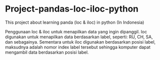 # Project-pandas-loc-iloc-python
This project about learning panda (loc &amp; iloc) in python (In Indonesia)

Penggunaan loc & iloc untuk menapilkan data yang ingin dipanggil.
loc digunakan untuk menapilkan data berdasarkan label, seperti: RU, CH, SA, dan sebagainya.
Sementara untuk iloc digunakan berdasarkan posisi label, maksudnya adalah nomor index label tersebut sehingga komputer dapat mengambil data berdasarkan posisi label.
